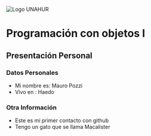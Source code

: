![Logo UNAHUR](./UNAHUR.png)

# Programación con objetos I
## Presentación Personal

### Datos Personales
- Mi nombre es: Mauro Pozzi
- Vivo en : Haedo


### Otra Información
- Este es mi primer contacto con github 
- Tengo un gato que se llama Macalister
